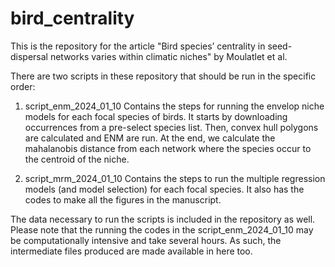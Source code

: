 # bird_centrality
This is the repository for the article "Bird species’ centrality in seed-dispersal networks varies within climatic niches" by Moulatlet et al.

There are two scripts in these repository that should be run in the specific order:

1) script_enm_2024_01_10 Contains the steps for running the envelop niche models for each focal species of birds. It starts by downloading occurrences from a pre-select species list. Then, convex hull polygons are calculated and ENM are run. At the end, we calculate the mahalanobis distance from each network where the species occur to the centroid of the niche.

2) script_mrm_2024_01_10 Contains the steps to run the multiple regression models (and model selection) for each focal species. It also has the codes to make all the figures in the manuscript.

The data necessary to run the scripts is included in the repository as well. Please note that the running the codes in the script_enm_2024_01_10 may be computationally intensive and take several hours. As such, the intermediate files produced are made available in here too.
